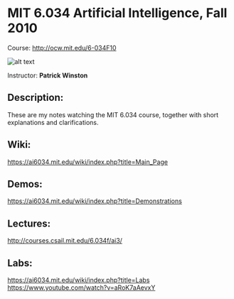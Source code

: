 # MIT 6.034 Artificial Intelligence, Fall 2010
Course: http://ocw.mit.edu/6-034F10

![alt text](https://ai6034.mit.edu/wiki/images/Phw3.jpg "Patrick Winston")

Instructor: **Patrick Winston**

## Description:
These are my notes watching the MIT 6.034 course, together with short explanations and clarifications.

## Wiki:
https://ai6034.mit.edu/wiki/index.php?title=Main_Page

## Demos:
https://ai6034.mit.edu/wiki/index.php?title=Demonstrations

## Lectures:
http://courses.csail.mit.edu/6.034f/ai3/

## Labs:
https://ai6034.mit.edu/wiki/index.php?title=Labs
https://www.youtube.com/watch?v=aRoK7aAevxY
